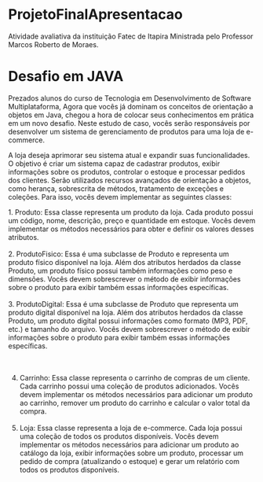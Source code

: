 # ProjetoFinalApresentacao
Atividade avaliativa da instituição Fatec de Itapira Ministrada pelo Professor Marcos Roberto de Moraes.
<h1>Desafio em JAVA </h1> 
<p>
Prezados alunos do curso de Tecnologia em Desenvolvimento de Software Multiplataforma,
Agora que vocês já dominam os conceitos de orientação a objetos em Java, chegou a hora de
colocar seus conhecimentos em prática em um novo desafio. Neste estudo de caso, vocês
serão responsáveis por desenvolver um sistema de gerenciamento de produtos para uma loja
de e-commerce.
  </p>
 <p>
A loja deseja aprimorar seu sistema atual e expandir suas funcionalidades. O objetivo é criar
um sistema capaz de cadastrar produtos, exibir informações sobre os produtos, controlar o
estoque e processar pedidos dos clientes. Serão utilizados recursos avançados de orientação
a objetos, como herança, sobrescrita de métodos, tratamento de exceções e coleções.
Para isso, vocês devem implementar as seguintes classes:</p>
1.  Produto: Essa classe representa um produto da loja. Cada produto possui um código,
nome, descrição, preço e quantidade em estoque. Vocês devem implementar os métodos
necessários para obter e definir os valores desses atributos.<br><br>
2.  ProdutoFisico: Essa é uma subclasse de Produto e representa um produto físico
disponível na loja. Além dos atributos herdados da classe Produto, um produto físico
possui também informações como peso e dimensões. Vocês devem sobrescrever o
método de exibir informações sobre o produto para exibir também essas informações
específicas.<br><br>
3.  ProdutoDigital: Essa é uma subclasse de Produto que representa um produto digital
disponível na loja. Além dos atributos herdados da classe Produto, um produto digital
possui informações como formato (MP3, PDF, etc.) e tamanho do arquivo. Vocês devem
sobrescrever o método de exibir informações sobre o produto para exibir também essas
informações específicas.<br><br><br>

4.  Carrinho: Essa classe representa o carrinho de compras de um cliente. Cada carrinho
possui uma coleção de produtos adicionados. Vocês devem implementar os métodos
necessários para adicionar um produto ao carrinho, remover um produto do carrinho e
calcular o valor total da compra.<br><br>
5.  Loja: Essa classe representa a loja de e-commerce. Cada loja possui uma coleção de
todos os produtos disponíveis. Vocês devem implementar os métodos necessários para
adicionar um produto ao catálogo da loja, exibir informações sobre um produto,
processar um pedido de compra (atualizando o estoque) e gerar um relatório com todos
os produtos disponíveis.<br><br>
